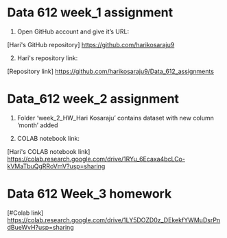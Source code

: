 # Data 612 week_1 assignment

1.	Open GitHub account and give it’s URL:

[Hari's GitHub repository] https://github.com/harikosaraju9

2. Hari's repository link:

[Repository link] https://github.com/harikosaraju9/Data_612_assignments

# Data_612 week_2 assignment

1. Folder ‘week_2_HW_Hari Kosaraju’ contains dataset with new column ‘month’ added

2. COLAB notebook link:

[Hari's COLAB notebook link] https://colab.research.google.com/drive/1RYu_6Ecaxa4bcLCo-kVMaTbuQgRRoVmV?usp=sharing 

# Data 612 Week_3 homework

[#Colab link] https://colab.research.google.com/drive/1LY5DOZD0z_DEkekfYWMuDsrPndBueWvH?usp=sharing

